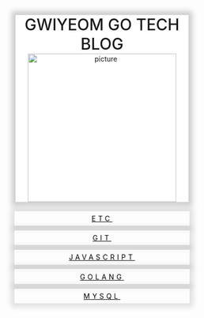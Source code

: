 <style type='text/css'>

 .box {
  display: flex;
  justify-content: center;
  flex-direction: column;
  align-items: center;
  text-decoration-line: none;
}

.picture {
  height: 300px;
  width: 300px;
  padding: 0;
}

.card {
  margin-top: 1em;
  margin-bottom: 1em;
  width: 25em;
  background-color: white;
  text-align: center;
  position: relative;
  box-shadow: 0 0 10px 8px rgba(0, 0, 0, 0.19);
}

.title {
  margin: 0;
  font-size: 2rem;
  font-weight: 500;
}

.button {
  width: 25em;
  padding: 0.3em 0;
  color: black;
  text-align: center;
  background: none;
  letter-spacing: 0.35em;
  transition: background-color 0.3s, box-shadow 0.3s, color 0.3s;
  margin: 0.35em;
}

.markdown-section a {
    color: black;
    font-weight: bold;
    text-decoration: none;
    background: 0 0;
}
.white {
  box-shadow: 0 0 10px 8px rgba(0, 0, 0, 0.11);
  border: #fff solid 2px;
}
.white:hover {
  background-color: #0c0404;
  color: white;
  box-shadow: inset 0 0 0 rgba(0, 0, 0, 0.25), 0 0 1.5em rgba(0, 0, 0, 0);
}

</style>
<div class="box">
    <div class="card">
    <h3 class="title" >GWIYEOM GO TECH BLOG</h3>
    <img src="https://avatars.githubusercontent.com/u/77624394?s=400&v=4" alt="picture" class="picture">
    </div>
  <a href ="posts/etc/README.md" class="button white">ETC</a>
  <a href ="posts/git/README.md" class="button white">GIT</a>
  <a href ="posts/go/README.md" class="button white">JAVASCRIPT</a>
  <a href ="posts/javascript/README.md" class="button white">GOLANG</a>
  <a href ="posts/mysql/README.md" class="button white">MYSQL</a>
</div>
